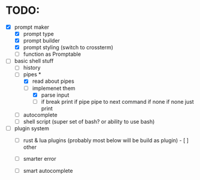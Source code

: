 # TODO:
- [x] prompt maker
    - [x] prompt type
    - [x] prompt builder
    - [x] prompt styling (switch to crossterm)
    - [ ] function as Promptable

- [ ] basic shell stuff
    - [ ] history
    - [ ] pipes *
        - [x] read about pipes
        - [ ] implemenet them 
            - [x] parse input 
            - [ ] if break print if pipe pipe to next command if none if none just print
    - [ ] autocomplete
    - [ ] shell script (super set of bash? or ability to use bash)

- [ ] plugin system 
    - [ ]  rust & lua plugins
(probably most below will be build as plugin) - [ ] other 
    - [ ] smarter error 
    - [ ] smart autocomplete
    

